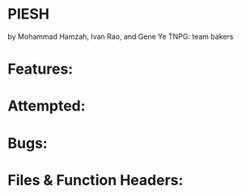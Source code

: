 # PIESH
by Mohammad Hamzah, Ivan Rao, and Gene Ye
TNPG: team bakers

# Features:

# Attempted:

# Bugs:

# Files & Function Headers:
